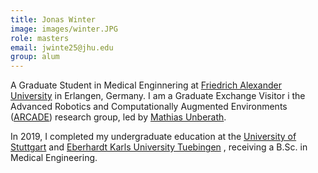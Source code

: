 ```yaml
---
title: Jonas Winter
image: images/winter.JPG
role: masters
email: jwinte25@jhu.edu
group: alum
---
```


A Graduate Student in Medical Enginnering at [Friedrich Alexander University](https://www.fau.de/) in Erlangen, Germany. I am a Graduate Exchange Visitor i the Advanced Robotics and Computationally Augmented
Environments ([ARCADE](https://arcade.cs.jhu.edu/)) research group, led by [Mathias
Unberath](https://mathiasunberath.github.io/).

In 2019, I completed my undergraduate education at the [University of
Stuttgart](https://www.uni-stuttgart.de/) and [Eberhardt Karls University Tuebingen](https://uni-tuebingen.de/) , receiving a B.Sc. in Medical Engineering.
